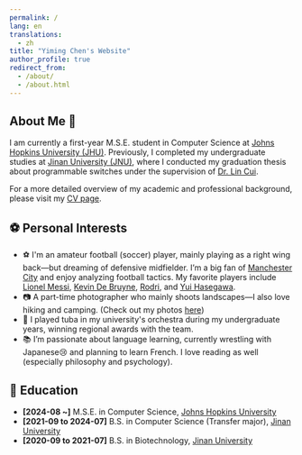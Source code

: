 ```yaml
---
permalink: /
lang: en
translations:
  - zh
title: "Yiming Chen's Website"
author_profile: true
redirect_from: 
  - /about/
  - /about.html
---
```


## About Me 👋

I am currently a first-year M.S.E. student in Computer Science at [Johns Hopkins University (JHU)](https://www.cs.jhu.edu/). Previously, I completed my undergraduate studies at [Jinan University (JNU)](https://english.jnu.edu.cn), where I conducted my graduation thesis about programmable switches under the supervision of [Dr. Lin Cui](https://cuilin.antlab.network).

For a more detailed overview of my academic and professional background, please visit my [CV page](/cv).

## ⚽️ Personal Interests

- ⚽️ I'm an amateur football (soccer) player, mainly playing as a right wing back—but dreaming of defensive midfielder. I’m a big fan of [Manchester City](https://www.mancity.com) and enjoy analyzing football tactics. My favorite players include [Lionel Messi](https://en.wikipedia.org/wiki/Lionel_Messi), [Kevin De Bruyne](https://www.mancity.com/players/kevin-de-bruyne), [Rodri](https://www.mancity.com/players/rodrigo), and [Yui Hasegawa](https://www.mancity.com/players/yui-hasegawa).
- 📷 A part-time photographer who mainly shoots landscapes—I also love hiking and camping. (Check out my photos [here](#))
- 🎼 I played tuba in my university's orchestra during my undergraduate years, winning regional awards with the team.
- 📚 I’m passionate about language learning, currently wrestling with Japanese😢 and planning to learn French. I love reading as well (especially philosophy and psychology).

## 📖 Education

- **[2024-08 ~]** M.S.E. in Computer Science, [Johns Hopkins University](https://www.jhu.edu)
- **[2021-09 to 2024-07]** B.S. in Computer Science (Transfer major), [Jinan University](https://english.jnu.edu.cn)
- **[2020-09 to 2021-07]** B.S. in Biotechnology, [Jinan University](https://english.jnu.edu.cn)
